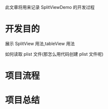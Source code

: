 此文章将用来记录 SplitViewDemo 的开发过程

# 开发目的

展示 SplitView 用法,tableView 用法

如何读取 plist 文件(那怎么用代码创建 plist 文件呢)

# 项目流程

# 项目总结
